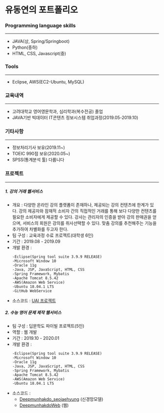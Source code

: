 # 유동연의 포트폴리오

### Programming language skills
-------------------------------------
  - JAVA(상, Spring/Springboot)
  - Python(중하)
  - HTML, CSS, Javascript(중)

### Tools
-------------------------------------
  - Eclipse, AWS(EC2-Ubuntu, MySQL)

### 교육내역
-------------------------------------
  - 고려대학교 영어영문학과, 심리학과(복수전공) 졸업
  - JAVA기반 빅데이터 IT콘텐츠 정보시스템 취업과정(2019.05-2019.10)

### 기타사항
------------------------------------
  - 정보처리기사 보유(2019.11~)
  - TOEIC 990점 보유(2020.05~)
  - SPSS(통계분석 툴) 다룹니다

### 프로젝트
------------------------------------
##### 1. <UAI> 강의 거래 웹서비스
 - 개요 : 다양한 온라인 강의 플랫폼이 존재하나, 제공되는 강의 컨텐츠에 한계가 있다. 강의 제공자와 잠재적 소비자 간의 직접적인 거래를 통해 보다 다양한 컨텐츠를 필요한 소비자에게 제공할 수 있다. 강사는 관리자의 인증을 받아 강의 판매권을 얻으며, 서비스의 회원은 강의를 취사선택할 수 있다. 맞춤 강의를 추천해주는 기능을 추가하여 차별화를 두고자 한다.
 - 팀 구성 : 교육과정 수료 프로젝트(대학생 6인)
 - 기간 : 2019.08 - 2019.09
 - 개발 환경 :
    ```
    -Eclipse(Spring tool suite 3.9.9 RELEASE)
    -Microsoft Window 10
    -Oracle 11g
    -Java, JSP, JavaScript, HTML, CSS
    -Spring Framework, Mybatis
    -Apache Tomcat 8.5.42
    -AWS(Amazon Web Service)
    -Ubuntu 18.04.1 LTS
    -GitHub WebService
    ```
 - 소스코드 : [UAI 프로젝트](https://github.com/mshlee/UAI_Repository)

##### 2. 수능 영어 문제 제작 웹서비스
 - 팀 구성 : 딥문학도 파이빌 프로젝트(5인)
 - 역할 : 웹 개발 
 - 기간 : 2019.10 - 2020.01
 - 개발 환경 :
    ```
    -Eclipse(Spring tool suite 3.9.9 RELEASE)
    -Microsoft Window 10
    -Oracle 11g
    -Java, JSP, JavaScript, HTML, CSS
    -Spring Framework, Mybatis
    -Apache Tomcat 8.5.42
    -AWS(Amazon Web Service)
    -Ubuntu 18.04.1 LTS
    ```
 - 소스코드 : 
     - [Deepmunhakdo_seojaehyung](https://github.com/seojaehyung/CSAT_Text_Generation) (신경망모델)
     - [DeepmunhakdoWeb](https://github.com/ksr20612/DeepmunhakdoWeb) (웹)
